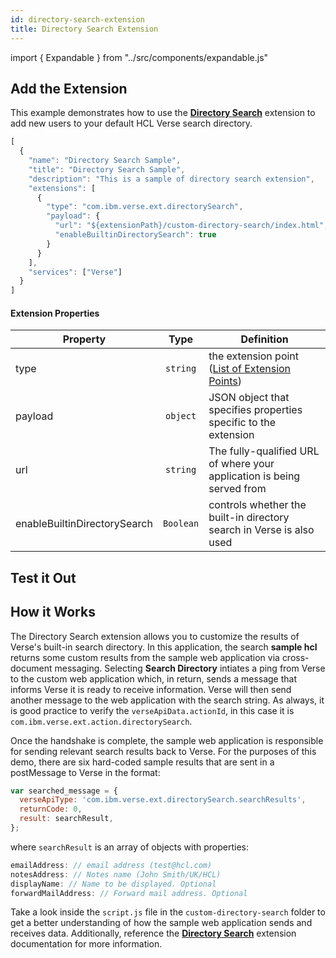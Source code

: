 ```yaml
---
id: directory-search-extension
title: Directory Search Extension
---
```

import { Expandable } from "../src/components/expandable.js"

## Add the Extension
This example demonstrates how to use the **[Directory Search](../extension-points#directory-search)** extension to add new users to your default HCL Verse search directory.

```js
[
  {
    "name": "Directory Search Sample",
    "title": "Directory Search Sample",
    "description": "This is a sample of directory search extension",
    "extensions": [
      {
        "type": "com.ibm.verse.ext.directorySearch",
        "payload": {
          "url": "${extensionPath}/custom-directory-search/index.html",
          "enableBuiltinDirectorySearch": true
        }
      }
    ],
    "services": ["Verse"]
  }
]
```
#### Extension Properties
| Property    | Type |  Definition |
|-------------|:----:|-------------|
| type        | `string` | the extension point  ([List of Extension Points](../extension-points)) |
| payload     | `object` | JSON object that specifies properties specific to the extension |
| url         | `string` | The fully-qualified URL of where your application is being served from |
| enableBuiltinDirectorySearch | `Boolean` | controls whether the built-in directory search in Verse is also used |


## Test it Out
<Expandable path="samples/custom-search-directory.gif" />

##  How it Works
The Directory Search extension allows you to customize the results of Verse's built-in search directory. In this application, the search **sample hcl** returns some custom results from the sample web application via cross-document messaging. Selecting **Search Directory** intiates a ping from Verse to the custom web application which, in return, sends a message that informs Verse it is ready to receive information. Verse will then send another message to the web application with the search string. As always, it is good practice to verify the `verseApiData.actionId`, in this case it is `com.ibm.verse.ext.action.directorySearch`.

Once the handshake is complete, the sample web application is responsible for sending relevant search results back to Verse. For the purposes of this demo, there are six hard-coded sample results that are sent in a postMessage to Verse in the format:
```js
var searched_message = {
  verseApiType: 'com.ibm.verse.ext.directorySearch.searchResults',
  returnCode: 0,
  result: searchResult,
};
```
where `searchResult` is an array of objects with properties:
```js
emailAddress: // email address (test@hcl.com)
notesAddress: // Notes name (John Smith/UK/HCL)
displayName: // Name to be displayed. Optional
forwardMailAddress: // Forward mail address. Optional
```

Take a look inside the `script.js` file in the `custom-directory-search` folder to get a better understanding of how the sample web application sends and receives data. Additionally, reference the **[Directory Search](../extension-points#directory-search)** extension documentation for more information.
